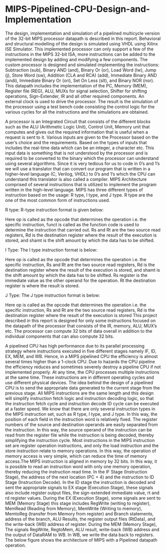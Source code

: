 # MIPS-Pipelined-CPU-Design-and-Implementation

The design, implementation and simulation of a pipelined multicycle version of the 32-bit MIPS processor datapath is described in this report. Behavioral and structural modelling of the design is simulated using VHDL using Xilinx ISE Simulator. This implemented processor can only support a few of the instructions in the MIPS 32-bit ISA, more instructions can be added to the implemented design by adding and modifying a few components. The custom processor is designed and simulated implementing the instructions: Subtraction (sub), Binary AND (and), Binary Or (or),  Load Word (lw), Jump (j), Store Word (sw), Addition (CLA and RCA) (add), Immediate Binary AND (andi), Immediate Binary Or (ori), Set On Less (slt), and Binary NOR (nor). This datapath includes the implementation of the PC, Memory (MEM), Register file (REG), ALU, MUXs for signal selection, Shifter for shifting operations, Sign-Extender, IR and all other required components. An external clock is used to drive the processor. The result is the simulation of the processor using a test bench code consisting the control logic for the various cycles for all the instructions and the simulations are obtained. 

A processor is an Integrated Circuit that consists of the different blocks such as the ALU (Arithmetic Logic Unit), Control Unit, Memory unit that computes and gives out the required information that is useful when a request is sent to it. Various inputs are given to the Processor based on the user’s choice and the requirements. Based on the types of inputs that includes the real-time data which can be an integer, a character etc. This input data is something that is not understood by the processor and is required to be converted to the binary which the processor can understand using several algorithms. Since it is very tedious for us to code in 0’s and 1’s we will use a translator that can convert our program that is written in a higher-level language (C, Verilog, VHDL) to 0’s and 1’s which the CPU can understand this translator is also called a compiler. 
MIPS Architecture comprised of several instructions that is utilized to implement the program written in the high-level language. MIPS has three different types of instruction based on the usage: R type, I type, and J type. R type are the one of the most common form of instructions used.

R type:
R-type instruction format is given below:
 
Here op is called as the opcode that determines the operation i.e. the specific instruction, funct is called as the function code is used to determine the instruction that carried out. Rs and Rt are the two source read registers, Rd is the destination register where the result of the execution is stored, and shamt is the shift amount by which the data has to be shifted.

I Type:
The I type instruction format is below:
 

Here op is called as the opcode that determines the operation i.e. the specific instruction, Rs and Rt are the two source read registers, Rd is the destination register where the result of the execution is stored, and shamt is the shift amount by which the data has to be shifted. Rs register is the immediate value as the other operand for the operation. Rt the destination register is where the result is stored.

J Type:
The J type instruction format is below:
 
Here op is called as the opcode that determines the operation i.e. the specific instruction, Rs and Rt are the two source read registers, Rd is the destination register where the result of the execution is stored
This project described in this report is designed for only some instructions focused on the datapath of the processor that consists of the IR, memory, ALU, MUX’s etc. The processor can compute 32 bits of data overall in addition to the individual components that can also compute 32 bits.

A pipelined CPU has high performance due to its parallel processing strategy where instructions executed in five different stages namely IF, ID, EX, MEM, and WB. Hence, in a MIPS pipelined CPU the efficiency is almost several times higher than a 1-clock CPU. Due to hazards the CPU pipeline the efficiency reduces and sometimes severely destroy a pipeline CPU if not implemented properly. At any time, the CPU processes multiple instructions at the same time. These instructions are in different operating cycles and use different physical devices.
The idea behind the design of a pipelined CPU is to send the appropriate data generated to the current stage from the previous stage. All MIPS instructions are the same length and this design will simplify instruction fetch logic and instruction decoding logic, so that the instruction fetch cycle and instruction decode ID cycle can be executed at a faster speed.
We know that there are only several instruction types in the MIPS instruction set, such as R type, I type, and J type. In this way, the position of each field in the instruction word is relatively fixed. The register numbers of the source and destination operands are easily separated from the instruction. In this way, the source operand of the instruction can be read from the register file while the instruction is being decoded, thereby simplifying the instruction cycle.
Most instructions in the MIPS instruction set are register operation instructions, and only the load instruction and the store instruction relate to memory operations. In this way, the operation of memory access is very simple, which can reduce the time of memory access.The MIPS instruction is aligned in memory by 32 bits. In this way, it is possible to read an instruction word with only one memory operation, thereby reducing the instruction read time.
In the IF Stage (Instruction Stage), the address of the next location (PC + 4) and the instruction to ID Stage (Instruction Decode). In the ID stage the instruction is decoded and sent the appropriate signals to EX stage (Execution Stage), these signals also include register output files, the sign-extended immediate value, rt and rd register values. During the EX (Execution Stage), some signals are sent to MEM (Memory Stage) this stage includes RegWrite (writing to register), MemRead (Reading from Memory), MemWrite (Writing to memory), MemtoReg (transfer from Memory from register) and Branch statements, address of the branch, ALU Results, the register output files (RtData), and the write-back (WB) address of register. During the MEM (Memory Stage), The signals RegWrite, RegtoMem, ALU result, write-back (WB) address and the output of DataRAM to WB. In WB, we write the data back to registers.
The below figure shows the architecture of MIPS with a Pipelined datapath operation.


